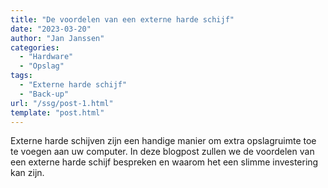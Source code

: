 ```yaml
---
title: "De voordelen van een externe harde schijf"
date: "2023-03-20"
author: "Jan Janssen"
categories:
  - "Hardware"
  - "Opslag"
tags:
  - "Externe harde schijf"
  - "Back-up"
url: "/ssg/post-1.html"
template: "post.html"
---
```


Externe harde schijven zijn een handige manier om extra opslagruimte toe te voegen aan uw computer. In deze blogpost zullen we de voordelen van een externe harde schijf bespreken en waarom het een slimme investering kan zijn.
